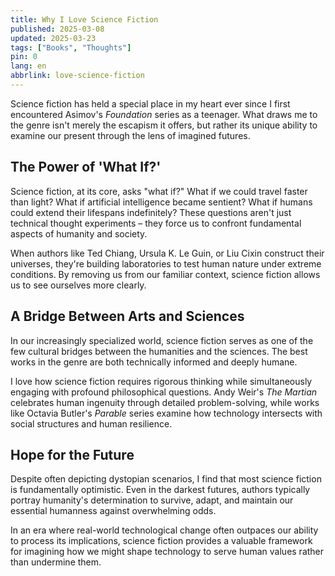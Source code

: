 ```yaml
---
title: Why I Love Science Fiction
published: 2025-03-08
updated: 2025-03-23
tags: ["Books", "Thoughts"]
pin: 0
lang: en
abbrlink: love-science-fiction
---
```


Science fiction has held a special place in my heart ever since I first encountered Asimov's *Foundation* series as a teenager. What draws me to the genre isn't merely the escapism it offers, but rather its unique ability to examine our present through the lens of imagined futures.

## The Power of 'What If?'

Science fiction, at its core, asks "what if?" What if we could travel faster than light? What if artificial intelligence became sentient? What if humans could extend their lifespans indefinitely? These questions aren't just technical thought experiments – they force us to confront fundamental aspects of humanity and society.

When authors like Ted Chiang, Ursula K. Le Guin, or Liu Cixin construct their universes, they're building laboratories to test human nature under extreme conditions. By removing us from our familiar context, science fiction allows us to see ourselves more clearly.

## A Bridge Between Arts and Sciences

In our increasingly specialized world, science fiction serves as one of the few cultural bridges between the humanities and the sciences. The best works in the genre are both technically informed and deeply humane.

I love how science fiction requires rigorous thinking while simultaneously engaging with profound philosophical questions. Andy Weir's *The Martian* celebrates human ingenuity through detailed problem-solving, while works like Octavia Butler's *Parable* series examine how technology intersects with social structures and human resilience.

## Hope for the Future

Despite often depicting dystopian scenarios, I find that most science fiction is fundamentally optimistic. Even in the darkest futures, authors typically portray humanity's determination to survive, adapt, and maintain our essential humanness against overwhelming odds.

In an era where real-world technological change often outpaces our ability to process its implications, science fiction provides a valuable framework for imagining how we might shape technology to serve human values rather than undermine them.
